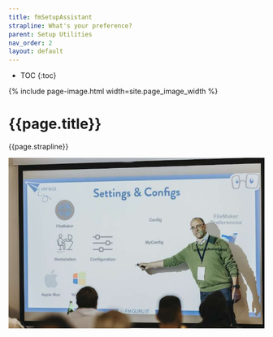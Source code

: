 ```yaml
---
title: fmSetupAssistant
strapline: What's your preference?
parent: Setup Utilities
nav_order: 2
layout: default
---
```

- TOC
{:toc}

{% include page-image.html width=site.page_image_width %}

# {{page.title}}

{{page.strapline}}


![fmSetupAssistant](/assets/images/mrwatson-fmsetupassistant-settings-and-configs.jpg)
